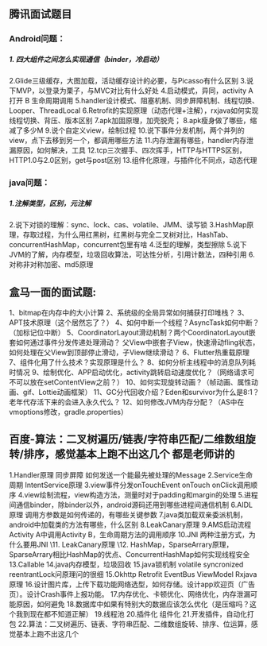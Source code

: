 ## 腾讯面试题目

### Android问题：

##### 1. 四大组件之间怎么实现通信（binder，冷启动）

2.Glide三级缓存，大图加载，活动缓存设计的必要，与Picasso有什么区别
3.说下MVP，以登录为栗子，与MVC对比有什么好处
4.启动模式，异同，activity A 打开 B 生命周期调用
5.handler设计模式、阻塞机制、同步屏障机制、线程切换、Looper、ThreadLocal
6.Retrofit的实现原理（动态代理+注解），rxjava如何实现线程切换、背压、版本区别
7.apk加固原理，加壳脱壳；
8.apk瘦身做了哪些，缩减了多少M
9.说个自定义view，绘制过程
10.说下事件分发机制，两个并列的view，点下去移到另一个，都调用哪些方法
11.内存泄漏有哪些，handler内存泄漏原因，如何解决，工具
12.tcp三次握手、四次挥手，HTTP与HTTPS区别，HTTP1.0与2.0区别，get与post区别
13.组件化原理，与插件化不同点，动态代理

### java问题：

##### 1.注解类型，区别，元注解

2.说下对锁的理解：sync、lock、cas、volatile、JMM、读写锁
3.HashMap原理，存取过程，为什么用红黑树，红黑树与完全二叉树对比，HashTab、concurrentHashMap，concurrent包里有啥
4.泛型的理解，类型擦除
5.说下JVM的了解，内存模型，垃圾回收算法，可达性分析，引用计数法，四种引用
6.对称非对称加密、md5原理



## 盒马一面的面试题:

1、bitmap在内存中的大小计算
2、系统级的全局异常如何捕获打印堆栈？
3、APT技术原理（这个居然忘了？）
4、如何中断一个线程？AsyncTask如何中断？（加标记位中断）
5、CoordinatorLayout滑动机制？两个CoordinatorLayout嵌套如何通过事件分发传递处理滑动？
父View中嵌套子View，快速滑动fling状态，如何处理在父View到顶部停止滑动，子View继续滑动？
6、Flutter热重载原理
7、组件化用了什么技术？实现原理是什么？
8、如何分析主线程中的消息队列耗时情况
9、绘制优化、APP启动优化，activity跳转启动速度优化？（网络请求可不可以放在setContentView之前？）
10、如何实现旋转动画？（帧动画、属性动画、gif、Lottie动画框架）
11、GC分代回收介绍？Eden和survivor为什么是8:1？老年代存活下来的会进入永久代么？
12、如何修改JVM内存分配？（AS中在vmoptions修改，gradle.properties）



## 百度-算法：二叉树遍历/链表/字符串匹配/二维数组旋转/排序，感觉基本上跑不出这几个 都是老师讲的

1.Handler原理 同步屏障 如何发送一个能最先被处理的Message
2.Service生命周期 IntentService原理
3.view事件分发onTouchEvent onTouch onClick调用顺序
4.view绘制流程，view构造方法，测量时对于padding和margin的处理
5.进程间通信binder，除binder以外，android源码还用到哪些进程间通信机制
6.AIDL原理 调用方参数是如何传递的，有哪些关键参数
7.java类加载双亲委派机制，android中加载类的方法有哪些，什么区别
8.LeakCanary原理
9.AMS启动流程 Activity A中调用Activity B，生命周期方法的调用顺序
10.JNI 两种注册方式，为什么要用JNI
\11. LeakCanary原理
\12. HashMap，SparseArrary原理，SparseArrary相比HashMap的优点、ConcurrentHashMap如何实现线程安全
13.Callable
14.java内存模型，垃圾回收
15.java锁机制 volatile syncronized reentrantLock问原理问的很细
15.Okhttp Retrofit EventBus ViewModel Rxjava原理
16.设计图片库，上传下载功能网络选型，如何存储。设计app欢迎页（广告页）。设计Crash事件上报功能。
17.内存优化、卡顿优化、网络优化，内存泄漏可能原因，如何避免
18.数据库中如果有特别大的数据应该怎么优化（是压缩吗？这个我到现在都不知道正解）
19.线程池
20.插件化 组件化
21.开发插件，自动化打包
22.算法：二叉树遍历、链表、字符串匹配、二维数组旋转、排序、位运算，感觉基本上跑不出这几个